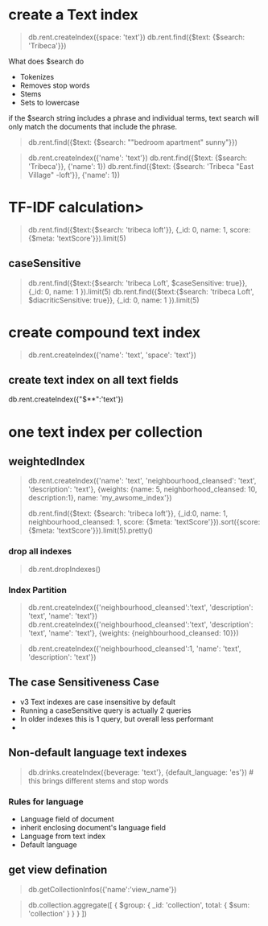 # create a Text index

> db.rent.createIndex({space: 'text'})
> db.rent.find({$text: {$search: 'Tribeca'}})

What does $search do

+ Tokenizes
+ Removes stop words
+ Stems
+ Sets to lowercase



if the $search string includes a phrase and individual terms, text search will only match the documents that include the phrase.
> db.rent.find({$text: {$search: "\"bedroom apartment\" sunny"}})


> db.rent.createIndex({'name': 'text'})
> db.rent.find({$text: {$search: 'Tribeca'}}, {'name': 1})
> db.rent.find({$text: {$search: 'Tribeca \"East Village\" -loft'}}, {'name': 1})

# TF-IDF calculation>

> db.rent.find({$text:{$search: 'tribeca loft'}}, {_id: 0, name: 1, score: {$meta: 'textScore'}}).limit(5)

## caseSensitive

> db.rent.find({$text:{$search: 'tribeca Loft', $caseSensitive: true}}, {_id: 0, name: 1 }).limit(5)
> db.rent.find({$text:{$search: 'tribeca Loft', $diacriticSensitive: true}}, {_id: 0, name: 1 }).limit(5)
>
# create compound text index

> db.rent.createIndex({'name': 'text', 'space': 'text'})
>

## create text index on all text fields

db.rent.createIndex({"$**":'text'})


# one text index per collection

## weightedIndex

> db.rent.createIndex({'name': 'text', 'neighbourhood_cleansed': 'text', 'description': 'text'}, {weights: {name: 5, neighborhood_cleansed: 10, description:1}, name: 'my_awsome_index'})
>
> db.rent.find({$text: {$search: 'tribeca loft'}}, {_id:0, name: 1, neighbourhood_cleansed: 1, score: {$meta: 'textScore'}}).sort({score: {$meta: 'textScore'}}).limit(5).pretty()
>

### drop all indexes

> db.rent.dropIndexes()
>
### Index Partition

> db.rent.createIndex({'neighbourhood_cleansed':'text', 'description': 'text', 'name': 'text'})
> db.rent.createIndex({'neighbourhood_cleansed':'text', 'description': 'text', 'name': 'text'}, {weights: {neighbourhood_cleansed: 10}})

> db.rent.createIndex({'neighbourhood_cleansed':1, 'name': 'text', 'description': 'text'})

> >


## The case Sensitiveness Case

+ v3 Text indexes are case insensitive by default
+ Running a caseSensitive query is actually 2 queries
+ In older indexes this is 1 query, but overall less performant
+
## Non-default language text indexes

> db.drinks.createIndex({beverage: 'text'}, {default_language: 'es'}) # this brings different stems and stop words


### Rules for language

+ Language field of document
+ inherit enclosing document's language field
+ Language from text index
+ Default language

## get view defination
>db.getCollectionInfos({'name':'view_name'}) 

> db.collection.aggregate([
{
    $group: {
        _id: 'collection',
        total: {
            $sum: 'collection'
        }
    }
}
])
